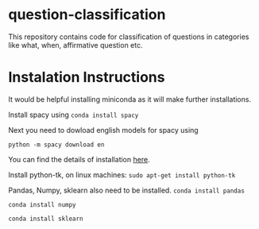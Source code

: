 # question-classification

This repository contains code for classification of questions in categories like what, when, affirmative question etc.

# Instalation Instructions

It would be helpful installing miniconda as it will make further installations.

Install spacy using 
`conda install spacy`

Next you need to dowload english models for spacy using

`python -m spacy download en`

You can find the details of installation [here](https://spacy.io/docs/usage/).

Install python-tk, on linux machines:
`sudo apt-get install python-tk`

Pandas, Numpy, sklearn also need to be installed.
`conda install pandas`

`conda install numpy`

`conda install sklearn`
